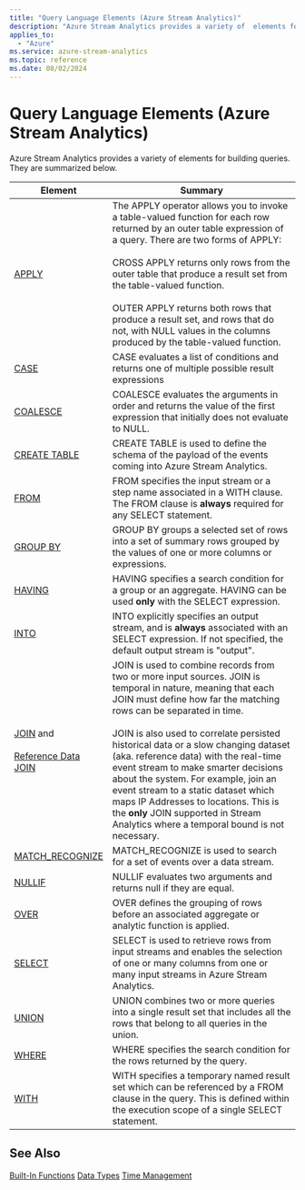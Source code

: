 ```yaml
---
title: "Query Language Elements (Azure Stream Analytics)"
description: "Azure Stream Analytics provides a variety of  elements for building queries. They are summarized below."
applies_to:
  - "Azure"
ms.service: azure-stream-analytics
ms.topic: reference
ms.date: 08/02/2024
---
```

# Query Language Elements (Azure Stream Analytics)

Azure Stream Analytics provides a variety of  elements for building queries. They are summarized below.

|Element|Summary|
|-------------|-------------|
|[APPLY](apply-azure-stream-analytics.md)|The APPLY operator allows you to invoke a table-valued function for each row returned by an outer table expression of a query. There are two forms of APPLY:<br /><br /> CROSS APPLY returns only rows from the outer table that produce a result set from the table-valued function.<br /><br /> OUTER APPLY returns both rows that produce a result set, and rows that do not, with NULL values in the columns produced by the table-valued function.|
|[CASE](case-azure-stream-analytics.md)|CASE evaluates a list of conditions and returns one of multiple possible result expressions|
|[COALESCE](coalesce-azure-stream-analytics.md)|COALESCE evaluates the arguments in order and returns the value of the first expression that initially does not evaluate to NULL.|
|[CREATE TABLE](create-table-stream-analytics.md)|CREATE TABLE is used to define the schema of the payload of the events coming into Azure Stream Analytics.|
|[FROM](from-azure-stream-analytics.md)|FROM specifies the input stream or a step name associated in a WITH clause. The FROM clause is **always** required for any SELECT statement.|
|[GROUP BY](group-by-azure-stream-analytics.md)|GROUP BY groups a selected set of rows into a set of summary rows grouped by the values of one or more columns or expressions.|
|[HAVING](having-azure-stream-analytics.md)|HAVING specifies a search condition for a group or an aggregate. HAVING can be used **only** with the SELECT expression.|
|[INTO](into-azure-stream-analytics.md)|INTO explicitly specifies an output stream, and is **always** associated with an SELECT expression.  If not specified, the default output stream is "output".|
|[JOIN](join-azure-stream-analytics.md) and<br /><br /> [Reference Data JOIN](reference-data-join-azure-stream-analytics.md)|JOIN is used to combine records from two or more input sources.  JOIN is temporal in nature, meaning that each JOIN must define how far the matching rows can be separated in time.<br /><br /> JOIN is also used to   correlate persisted historical data or a slow changing dataset (aka. reference data) with the real-time event stream to make smarter decisions about the system. For example, join an event stream to a static dataset which maps IP Addresses to locations. This is the **only** JOIN supported in Stream Analytics where a temporal bound is not necessary.|
|[MATCH_RECOGNIZE](match-recognize-stream-analytics.md)|MATCH_RECOGNIZE is used to search for a set of events over a data stream.|
|[NULLIF](nullif-azure-stream-analytics.md)|NULLIF evaluates two arguments and returns null if they are equal.|
|[OVER](over-azure-stream-analytics.md)|OVER defines the grouping of rows before an associated aggregate or analytic function is applied. |
|[SELECT](select-azure-stream-analytics.md)|SELECT is used to retrieve rows from input streams and enables the selection of one or many columns from one or many input streams in Azure Stream Analytics.|
|[UNION](union-azure-stream-analytics.md)|UNION combines two or more queries into a single result set that includes all the rows that belong to all queries in the union.|
|[WHERE](where-azure-stream-analytics.md)|WHERE specifies the search condition for the rows returned by the query.|
|[WITH](with-azure-stream-analytics.md)|WITH specifies a temporary named result set which can be referenced by a FROM clause in the query. This is defined within the execution scope of a single SELECT statement.|

## See Also
 [Built-In Functions](built-in-functions-azure-stream-analytics.md)
 [Data Types](data-types-azure-stream-analytics.md)
 [Time Management](time-management-azure-stream-analytics.md)


